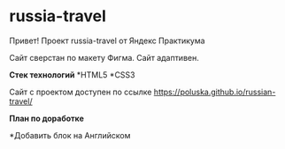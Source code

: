 # russia-travel
Привет!
Проект russia-travel от Яндекс Практикума

Сайт сверстан по макету Фигма.
Сайт адаптивен.

**Стек технологий**
*HTML5
*CSS3

Сайт с проектом доступен по ссылке https://poluska.github.io/russian-travel/

**План по доработке**

*Добавить блок на Английском 
